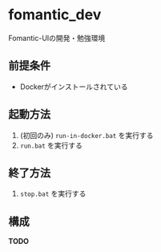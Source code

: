 # fomantic_dev

Fomantic-UIの開発・勉強環境

## 前提条件

* Dockerがインストールされている

## 起動方法

1. (初回のみ) `run-in-docker.bat` を実行する
2. `run.bat` を実行する

## 終了方法

1. `stop.bat` を実行する

## 構成

**TODO**
